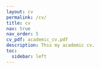 ```yaml
---
layout: cv
permalink: /cv/
title: cv
nav: true
nav_order: 5
cv_pdf: academic_cv.pdf
description: This my academic cv. 
toc:
  sidebar: left
---
```

